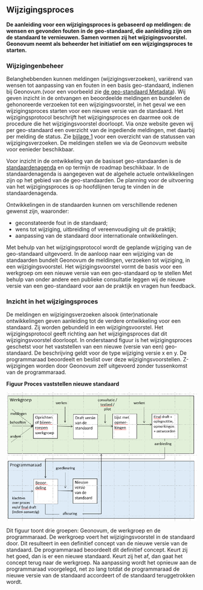 ## Wijzigingsproces

**De aanleiding voor een wijzigingsproces is gebaseerd op meldingen: de wensen en gevonden fouten in de geo-standaard, die aanleiding zijn om de standaard te vernieuwen. Samen vormen zij het wijzigingsvoorstel. Geonovum neemt als beheerder het initiatief om een wijzigingsproces te starten.**

###	Wijzigingenbeheer

Belanghebbenden kunnen meldingen (wijzigingsverzoeken), variërend van wensen tot aanpassing van en fouten in een basis geo-standaard, indienen bij Geonovum.(voor een voorbeeld zie [de geo-standaard Metadata](https://www.geonovum.nl/geo-standaarden/metadata)). Wij geven inzicht in de ontvangen en beoordeelde meldingen en bundelen de gehonoreerde verzoeken tot een wijzigingsvoorstel, in het geval we een wijzigingsproces starten voor een nieuwe versie van de standaard. Het wijzigingsprotocol beschrijft het wijzigingsproces en daarmee ook de procedure die het wijzigingsvoorstel doorloopt. Via onze website geven wij per geo-standaard een overzicht van de ingediende meldingen, met daarbij per melding de status. Zie [bijlage 1](#bijlage-1) voor een overzicht van de statussen van wijzigingsverzoeken. De meldingen stellen we via de Geonovum website voor eenieder beschikbaar. 

Voor inzicht in de ontwikkeling van de basisset geo-standaarden is de [standaardenagenda](https://geonovum.github.io/Geo-standaarden-beheerplan/#standaardenagenda)  en op termijn de roadmap beschikbaar. In de standaardenagenda is aangegeven wat de algehele actuele ontwikkelingen zijn op het gebied van de geo-standaarden. De planning voor de uitvoering van het wijzigingsproces is op hoofdlijnen terug te vinden in de standaardenagenda. 

Ontwikkelingen in de standaarden kunnen om verschillende redenen gewenst zijn, waaronder:
- geconstateerde fout in de standaard;
- wens tot wijziging, uitbreiding of vereenvoudiging uit de praktijk;
- aanpassing van de standaard door internationale ontwikkelingen.

Met behulp van het wijzigingsprotocol wordt de geplande wijziging van de geo-standaard uitgevoerd. In de aanloop naar een wijziging van de standaarden bundelt Geonovum de meldingen, verzoeken tot wijziging, in een wijzigingsvoorstel. Het wijzigingsvoorstel vormt de basis voor een werkgroep om een nieuwe versie van een geo-standaard op te stellen Met behulp van onder andere een publieke consultatie leggen wij de nieuwe versie van een geo-standaard voor aan de praktijk en vragen hun feedback.

### Inzicht in het wijzigingsproces

De meldingen en wijzigingsverzoeken alsook (inter)nationale ontwikkelingen geven aanleiding tot de verdere ontwikkeling voor een standaard. Zij worden gebundeld in een wijzigingsvoorstel. Het wijzigingsprotocol geeft richting aan het wijzigingsproces dat dit wijzigingsvoorstel doorloopt. In onderstaand figuur  is het wijzigingsproces geschetst voor het vaststellen van een nieuwe (versie van een) geo-standaard. De beschrijving geldt voor de type wijziging versie x en y. De programmaraad beoordeelt en beslist over deze wijzigingsvoorstellen. Z-wijzigingen worden door Geonovum zelf uitgevoerd zonder tussenkomst van de programmaraad. 


**Figuur Proces vaststellen nieuwe standaard**

![Proces vaststellen nieuwe standaard](media/proces_vaststellen_nieuwe_standaard.png)

Dit figuur toont drie groepen: Geonovum, de werkgroep en de programmaraad. De werkgroep voert het wijzigingsvoorstel in de standaard door. Dit resulteert in een definitief concept van de nieuwe versie van de standaard. De programmaraad beoordeelt dit definitief concept. Keurt zij het goed, dan is er een nieuwe standaard. Keurt zij het af, dan gaat het concept terug naar de werkgroep. Na aanpassing wordt het opnieuw aan de programmaraad voorgelegd, net zo lang totdat de programmaraad de nieuwe versie van de standaard accordeert of de standaard teruggetrokken wordt.

